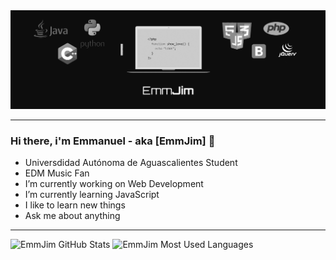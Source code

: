 <img src="bannergithub.png">
<hr>

### Hi there, i'm Emmanuel - aka [EmmJim] 👋

- Universdidad Autónoma de Aguascalientes Student
- EDM Music Fan
- I’m currently working on Web Development
- I’m currently learning JavaScript
- I like to learn new things
- Ask me about anything 

<hr>

<img alt="EmmJim GitHub Stats" src="https://github-readme-stats.vercel.app/api?username=EmmJim&show_icons=true&theme=dark"/>
<img alt="EmmJim Most Used Languages" src="https://github-readme-stats.vercel.app/api/top-langs/?username=anuraghazra&layout=compact&theme=dark"/>
